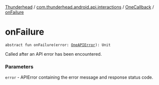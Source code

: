 [Thunderhead](../../index.md) / [com.thunderhead.android.api.interactions](../index.md) / [OneCallback](index.md) / [onFailure](./on-failure.md)

# onFailure

`abstract fun onFailure(error: `[`OneAPIError`](../../com.thunderhead.android.api.responsetypes/-one-a-p-i-error/index.md)`): Unit`

Called after an API error has been encountered.

### Parameters

`error` - APIError containing the error message and
response status code.